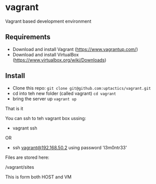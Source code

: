 # vagrant

Vagrant based development environment

## Requirements

* Download and install Vagrant (https://www.vagrantup.com/)
* Download and install VirtualBox (https://www.virtualbox.org/wiki/Downloads)

## Install

* Clone this repo: ```git clone git@github.com:uptactics/vagrant.git```
* cd into teh new folder (called vagrant) ```cd vagrant```
* bring the server up ```vagrant up```

That is it

You can ssh to teh vagrant box ussing:

* vagrant ssh

OR

* ssh vagrant@192.168.50.2 using password 'l3m0ntr33'

Files are stored here: 

/vagrant/sites

This is form both HOST and VM



